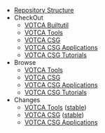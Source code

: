   * [Repository Structure](RepositoryStructure.md)
  * CheckOut
    * [VOTCA Builtutil](http://code.google.com/p/votca/source/checkout)
    * [VOTCA Tools](http://code.google.com/p/votca/source/checkout?repo=tools)
    * [VOTCA CSG](http://code.google.com/p/votca/source/checkout?repo=csg)
    * [VOTCA CSG Applications](http://code.google.com/p/votca/source/checkout?repo=csgapps)
    * [VOTCA CSG Tutorials](http://code.google.com/p/votca/source/checkout?repo=csg-tutorials)
  * Browse
    * [VOTCA Tools](http://code.google.com/p/votca/source/browse/?repo=tools)
    * [VOTCA CSG](http://code.google.com/p/votca/source/browse/?repo=csg)
    * [VOTCA CSG Applications](http://code.google.com/p/votca/source/browse/?repo=csgapps)
    * [VOTCA CSG Tutorials](http://code.google.com/p/votca/source/browse/?repo=csg-tutorials)
  * Changes
    * [VOTCA Tools](http://code.google.com/p/votca/source/list?repo=tools) ([stable](http://code.google.com/p/votca/source/list?repo=tools&r=stable))
    * [VOTCA CSG](http://code.google.com/p/votca/source/list?repo=csg) ([stable](http://code.google.com/p/votca/source/list?repo=csg&r=stable))
    * [VOTCA CSG Applications](http://code.google.com/p/votca/source/browse/?repo=csgapps)